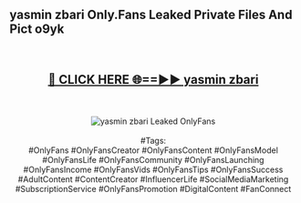 <h2>yasmin zbari Only.Fans Leaked Private Files And Pict o9yk</h2>
<br>
<div align="center">
<h2><a href="https://mediafiles.top/yasmin_zbari" rel="nofollow">🔴 CLICK HERE 🌐==►► yasmin zbari</a></h2>
<br>
<br>
<a href="https://mediafiles.top/yasmin_zbari" rel="nofollow" data-target="animated-image.originalLink"><img src="https://i.ibb.co.com/WyWwxjT/player-gif2.gif" alt="yasmin zbari Leaked OnlyFans" style="max-width: 100%; display: inline-block;" data-target="animated-image.originalImage"></a>
<br><br>
#Tags:
<br>
#OnlyFans #OnlyFansCreator #OnlyFansContent #OnlyFansModel #OnlyFansLife #OnlyFansCommunity #OnlyFansLaunching #OnlyFansIncome #OnlyFansVids #OnlyFansTips #OnlyFansSuccess #AdultContent #ContentCreator #InfluencerLife #SocialMediaMarketing #SubscriptionService #OnlyFansPromotion #DigitalContent #FanConnect
</div>
<br>